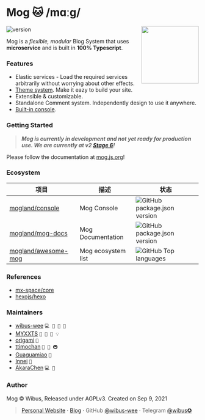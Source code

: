 # Mog 🐱 /mɑːɡ/

<img align="right" src="https://github.com/mogland/core/assets/62133302/ccb6235a-66c8-4f0a-8e86-46435dc3cb3c" height="150">

<img src="https://img.shields.io/github/package-json/v/mogland/core\" referrerpolicy="no-referrer" alt="version">

Mog is a _flexible, modular_ Blog System that uses **microservice** and is built in **100% Typescript**.

### Features

- Elastic services - Load the required services arbitrarily without worrying about other effects.
- [Theme system](https://github.com/mogland/awesome-mog#%E5%89%8D%E7%AB%AF%E4%B8%BB%E9%A2%98). Make it eazy to build your site.
- Extensible & customizable.
- Standalone Comment system. Independently design to use it anywhere.
- [Built-in console](https://mog.js.org/docs/usages/console).

### Getting Started

> _**Mog is currently in development and not yet ready for production use. We are currently at v2 [Stage 6](https://github.com/mogland/core/issues/747)!**_

Please follow the documentation at [mog.js.org](https://mog.js.org/)!

### Ecosystem

| 项目                                                          | 描述               | 状态                                                                                                            |
| ------------------------------------------------------------- | ------------------ | --------------------------------------------------------------------------------------------------------------- |
| [mogland/console](https://github.com/mogland/console)         | Mog Console        | ![GitHub package.json version](https://img.shields.io/github/package-json/v/mogland/console?style=flat-square)  |
| [mogland/mog-docs](https://github.com/mogland/mog-docs)       | Mog Documentation  | ![GitHub package.json version](https://img.shields.io/github/package-json/v/mogland/mog-docs?style=flat-square) |
| [mogland/awesome-mog](https://github.com/mogland/awesome-mog) | Mog ecosystem list | ![GitHub Top languages](https://img.shields.io/github/languages/top/mogland/awesome-mog?style=flat-square)      |

### References

- [mx-space/core](https://github.com/mx-space/core)
- [hexojs/hexo](https://github.com/hexojs/hexo)

### Maintainers

- [wibus-wee](https://github.com/wibus-wee) `💻 📖 🚧 👀`
- [MYXXTS](https://github.com/MYXXTS) `🤔 👀 📖 💡`
- [origami](https://github.com/origami) `👀`
- [ttimochan](https://github.com/ttimochan) `👀 🤔 🚇`
- [Guaguamiao](https://github.com/Guaguamiao) `👀`
- [Innei](https://github.com/Innei) `🐛`
- [AkaraChen](https://github.com/AkaraChen) `💻 👀 `

### Author

Mog © Wibus, Released under AGPLv3. Created on Sep 9, 2021

> [Personal Website](http://iucky.cn/) · [Blog](https://blog.iucky.cn/) · GitHub [@wibus-wee](https://github.com/wibus-wee/) · Telegram [@wibus✪](https://t.me/wibus_wee)
